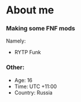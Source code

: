 # About me

### Making some FNF mods

Namely:

* RYTP Funk

### Other:

* Age: 16
* Time: UTC +11:00
* Country: Russia
